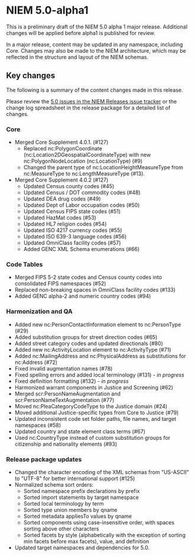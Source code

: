 
# NIEM 5.0-alpha1

This is a preliminary draft of the NIEM 5.0 alpha 1 major release.  Additional changes will be applied before alpha1 is published for review.

In a major release, content may be updated in any namespace, including Core.  Changes may also be made to the NIEM architecture, which may be reflected in the structure and layout of the NIEM schemas.

## Key changes

The following is a summary of the content changes made in this release.

Please review the [5.0 issues in the NIEM Releases issue tracker](https://github.com/NIEM/NIEM-Releases/issues?page=1&q=is%3Aissue+label%3A5.0+is%3Aclosed) or the change log spreadsheet in the release package for a detailed list of changes.

### Core

- Merged Core Supplement 4.0.1. (#127)
  - Replaced nc:PolygonCoordinate (nc:Location2DGeospatialCoordinateType) with new nc:PolygonNodeLocation (nc:LocationType) (#9)
  - Changed the parent type of nc:LocationHeightMeasureType from nc:MeasureType to nc:LengthMeasureType (#13).
- Merged Core Supplement 4.0.2 (#127)
  - Updated Census county codes (#45)
  - Updated Census / DOT commodity codes (#48)
  - Updated DEA drug codes (#49)
  - Updated Dept of Labor occupation codes (#50)
  - Updated Census FIPS state codes (#51)
  - Updated HazMat codes (#53)
  - Updated HL7 religion codes (#54)
  - Updated ISO 4217 currency codes (#55)
  - Updated ISO 639-3 language codes (#56)
  - Updated OmniClass facility codes (#57)
  - Added GENC XML Schema enumerations (#66)

### Code Tables

- Merged FIPS 5-2 state codes and Census county codes into consolidated FIPS namespaces (#52)
- Replaced non-breaking spaces in OmniClass facility codes (#133)
- Added GENC alpha-2 and numeric country codes (#94)

### Harmonization and QA

- Added new nc:PersonContactInformation element to nc:PersonType (#29)
- Added substitution groups for street direction codes (#65)
- Added street category codes and updated directionals (#80)
- Added new nc:ActivityLocation element to nc:ActivityType (#71)
- Added nc:MailingAddress and nc:PhysicalAddress as substitutions for nc:Address (#72)
- Fixed invalid augmentation names (#78)
- Fixed spelling errors and added local terminology (#131) - *in progress*
- Fixed definition formatting (#132) - *in progress*
- Harmonized warrant components in Justice and Screening (#62)
- Merged scr:PersonNameAugmentation and scr:PersonNameTextAugmentation (#77)
- Moved nc:PleaCategoryCodeType to the Justice domain (#24)
- Moved additional Justice-specific types from Core to Justice (#79)
- Updated inconsistent code set folder paths, file names, and target namespaces (#58)
- Updated country and state element class terms (#67)
- Used nc:CountryType instead of custom substitution groups for citizenship and nationality elements (#93)

### Release package updates

- Changed the character encoding of the XML schemas from "US-ASCII" to "UTF-8" for better international support (#125)
- Normalized schema sort orders:
  - Sorted namespace prefix declarations by prefix
  - Sorted import statements by target namespace
  - Sorted local terminology by term
  - Sorted type union members by qname
  - Sorted metadata appliesTo values by qname
  - Sorted components using case-insensitive order, with spaces sorting above other characters
  - Sorted facets by style (alphabetically with the exception of sorting min facets before max facets), value, and definition
- Updated target namespaces and dependencies for 5.0.
